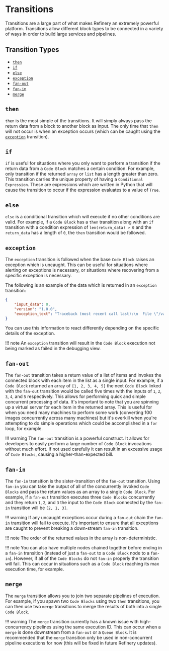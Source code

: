 # Transitions

Transitions are a large part of what makes Refinery an extremely powerful platform. Transitions allow different block types to be connected in a variety of ways in order to build large services and pipelines.

## Transition Types
* [`then`](#then)
* [`if`](#if)
* [`else`](#else)
* [`exception`](#exception)
* [`fan-out`](#fan-out)
* [`fan-in`](#fan-in)
* [`merge`](#merge)

## `then`

`then` is the most simple of the transitions. It will simply always pass the return data from a block to another block as input. The only time that `then` will not occur is when an exception occurs (which can be caught using the [`exception`](#exception) transition).

## `if`

`if` is useful for situations where you only want to perform a transition if the return data from a `Code Block` matches a certain condition. For example, only transition if the returned `array` or `list` has a length greater than zero. This transition carries the unique property of having a `Conditional Expression`. These are expressions which are written in Python that will cause the transition to occur if the expression evaluates to a value of `True`.

## `else`

`else` is a conditional transition which will execute if no other conditions are valid. For example, if a `Code Block` has a `then` transition along with an `if` transition with a condition expression of `len(return_data) > 0` and the `return_data` has a length of `0`, the `then` transition would be followed.

## `exception`

The `exception` transition is followed when the base `Code Block` raises an exception which is uncaught. This can be useful for situations where alerting on exceptions is necessary, or situations where recovering from a specific exception is necessary.

The following is an example of the data which is returned in an `exception` transition:
```json
{
    "input_data": 0,
    "version": "1.0.0",
    "exception_text": "Traceback (most recent call last):\n  File \"/var/task/lambda.py\", line 1089, in _init\n    return_data = main( block_input, context )\n  File \"/var/task/lambda.py\", line 4, in main\n    return ( 100 / lambda_input )\nZeroDivisionError: integer division or modulo by zero\n"
}
```

You can use this information to react differently depending on the specific details of the exception.

!!! note
	An `exception` transition will result in the `Code Block` execution not being marked as failed in the debugging view.

## `fan-out`

The `fan-out` transition takes a return value of a list of items and invokes the connected block with each item in the list as a single input. For example, if a `Code Block` returned an array of `[1, 2, 3, 4, 5]` the next `Code Block` linked with the `fan-out` transition would be called five times with the inputs of `1`, `2`, `3`, `4`, and `5` respectively. This allows for performing quick and simple concurrent processing of data. It's important to note that you are spinning up a virtual server for each item in the returned array. This is useful for when you need many machines to perform some work (converting 100 images concurrently across many machines) but it's overkill when you're attempting to do simple operations which could be accomplished in a `for` loop, for example.

!!! warning
	The `fan-out` transition is a powerful construct. It allows for developers to easily perform a large number of `Code Block` invocations without much effort. If not used carefully it can result in an excessive usage of `Code Blocks`, causing a higher-than-expected bill.

## `fan-in`

The `fan-in` transition is the sister-transition of the `fan-out` transition. Using `fan-in` you can take the output of all of the concurrently invoked `Code Blocks` and pass the return values as an array to a single `Code Block`. For example, if a `fan-out` transition executes three `Code Blocks` concurrently and they return `1`, `2`, and `3` the input to the `Code Block` connected by the `fan-in` transition will be `[2, 1, 3]`.

!!! warning
	If any uncaught exceptions occur during a `fan-out` chain the `fan-in` transition will fail to execute. It's important to ensure that all exceptions are caught to prevent breaking a down-stream `fan-in` transition.

!!! note
	The order of the returned values in the array is non-deterministic.

!!! note
	You can also have multiple nodes chained together before ending in a `fan-in` transition (instead of just a `fan-out` to a `Code Block` node to a `fan-in`). However, if all of the `Code Blocks` do not `fan-in` properly the transition will fail. This can occur in situations such as a `Code Block` reaching its max execution time, for example.

## `merge`

The `merge` transition allows you to join two separate pipelines of execution. For example, if you spawn two `Code Blocks` using two `then` transitions, you can then use two `merge` transitions to merge the results of both into a single `Code Block`.

!!! warning
	The `merge` transition currently has a known issue with high-concurrency pipelines using the same execution ID. This can occur when a `merge` is done downstream from a `fan-out` or a `Queue Block`. It is recommended that the `merge` transition only be used in non-concurrent pipeline executions for now (this will be fixed in future Refinery updates).